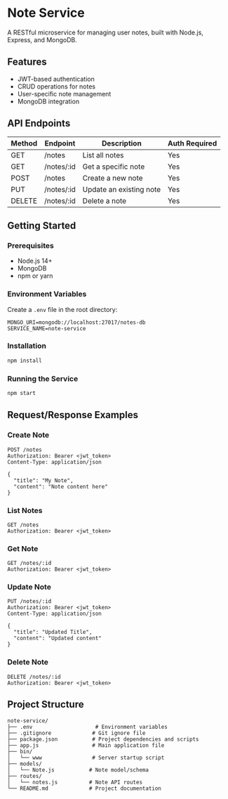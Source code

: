 # Note Service

A RESTful microservice for managing user notes, built with Node.js, Express, and MongoDB.

## Features

- JWT-based authentication
- CRUD operations for notes
- User-specific note management
- MongoDB integration

## API Endpoints

| Method | Endpoint   | Description             | Auth Required |
| ------ | ---------- | ----------------------- | ------------- |
| GET    | /notes     | List all notes          | Yes           |
| GET    | /notes/:id | Get a specific note     | Yes           |
| POST   | /notes     | Create a new note       | Yes           |
| PUT    | /notes/:id | Update an existing note | Yes           |
| DELETE | /notes/:id | Delete a note           | Yes           |

## Getting Started

### Prerequisites

- Node.js 14+
- MongoDB
- npm or yarn

### Environment Variables

Create a `.env` file in the root directory:

```
MONGO_URI=mongodb://localhost:27017/notes-db
SERVICE_NAME=note-service
```

### Installation

```bash
npm install
```

### Running the Service

```bash
npm start
```

## Request/Response Examples

### Create Note
```http
POST /notes
Authorization: Bearer <jwt_token>
Content-Type: application/json

{
  "title": "My Note",
  "content": "Note content here"
}
```

### List Notes
```http
GET /notes
Authorization: Bearer <jwt_token>
```

### Get Note
```http
GET /notes/:id
Authorization: Bearer <jwt_token>
```

### Update Note
```http
PUT /notes/:id
Authorization: Bearer <jwt_token>
Content-Type: application/json

{
  "title": "Updated Title",
  "content": "Updated content"
}
```

### Delete Note
```http
DELETE /notes/:id
Authorization: Bearer <jwt_token>
```

## Project Structure

```
note-service/
├── .env                    # Environment variables
├── .gitignore             # Git ignore file
├── package.json           # Project dependencies and scripts
├── app.js                 # Main application file
├── bin/
│   └── www                # Server startup script
├── models/
│   └── Note.js           # Note model/schema
├── routes/
│   └── notes.js          # Note API routes
└── README.md             # Project documentation
